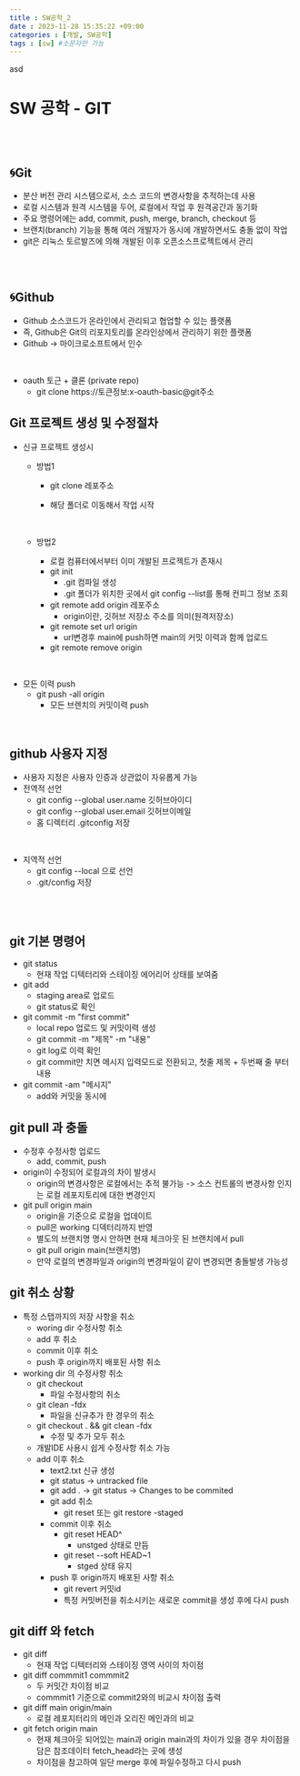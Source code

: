 ```yaml
---
title : SW공학_2
date : 2023-11-28 15:35:22 +09:00
categories : [개발, SW공학]
tags : [sw] #소문자만 가능
---
```


asd

# SW 공학 - GIT

<br>
<br>

## 🌀Git
  - 분산 버전 관리 시스템으로서, 소스 코드의 변경사항을 추적하는데 사용
  - 로컬 시스템과 원격 시스템을 두어, 로컬에서 작업 후 원격공간과 동기화
  - 주요 명령어에는 add, commit, push, merge, branch, checkout 등
  - 브랜치(branch) 기능을 통해 여러 개발자가 동시에 개발하면서도 충돌 없이 작업
  - git은 리눅스 토르발즈에 의해 개발된 이후 오픈소스프로젝트에서 관리

<br>
<br>

## 🌀Github
  - Github 소스코드가 온라인에서 관리되고 협업할 수 있는 플랫폼
  - 즉, Github은 Git의 리포지토리를 온라인상에서 관리하기 위한 플랫폼
  - Github -> 마이크로소프트에서 인수
  
  <br>

  
  - oauth 토근 + 클론 (private repo)
    - git clone https://토큰정보:x-oauth-basic@git주소


## Git 프로젝트 생성 및 수정절차
- 신규 프로젝트 생성시
  - 방법1
    - git clone 레포주소
    - 해당 폴더로 이동해서 작업 시작 
  
      <br>

  - 방법2
    - 로컬 컴퓨터에서부터 이미 개발된 프로젝트가 존재시
    - git init
      - .git 컴파일 생성
      - .git 폴더가 위치한 곳에서 git config --list를 통해 컨피그 정보 조회
    - git remote add origin 레포주소
      - origin이란, 깃허브 저장소 주소를 의미(원격저장소)
    - git remote set url origin
      - url변경후 main에 push하면 main의 커밋 이력과 함께 업로드
    - git remote remove origin

<br>

- 모든 이력 push
  - git push -all origin
    - 모든 브렌치의 커밋이력 push


<br>

## github 사용자 지정
- 사용자 지정은 사용자 인증과 상관없이 자유롭게 가능
- 전역적 선언
  - git config --global user.name 깃허브아이디
  - git config --global user.email 깃허브이메일
  - 홈 디렉터리 .gitconfig 저장

<br>

- 지역적 선언
  - git config --local 으로 선언
  - .git/config 저장

<br><br>

## git 기본 명령어
- git status 
  - 현재 작업 디텍터리와 스테이징 에어리어 상태를 보여줌
- git add
  - staging area로 업로드
  - git status로 확인
- git commit -m "first commit"
  - local repo 업로드 및 커밋이력 생성
  - git commit -m "제목" -m "내용"
  - git log로 이력 확인
  - git commit만 치면 메시지 입력모드로 전환되고, 첫줄 제목 + 두번째 줄 부터 내용
- git commit -am "메시지"
  - add와 커밋을 동시에 


## git pull 과 충돌

- 수정후 수정사항 업로드
  - add, commit, push
- origin이 수정되어 로컬과의 차이 발생시
  - origin의 변경사항은 로컬에서는 추적 불가능 -> 소스 컨트롤의 변경사항 인지는 로컬 레포지토리에 대한 변경인지
- git pull origin main
  - origin을 기준으로 로컬을 업데이트
  - pull은 working 디덱터리까지 반영
  - 별도의 브랜치명 명시 안하면 현재 체크아웃 된 브랜치에서 pull
  - git pull origin main(브랜치명)
  - 만약 로컬의 변경파일과 origin의 변경파일이 같이 변경되면 충돌발생 가능성

## git 취소 상황
- 특정 스탭까지의 저장 사항을 취소
  - woring dir 수정사항 취소
  - add 후 취소
  - commit 이후 취소
  - push 후 origin까지 배포된 사항 취소
- working dir 의 수정사항 취소
  - git checkout
    - 파일 수정사항의 취소
  - git clean -fdx
    - 파일을 신규추가 한 경우의 취소
  - git checkout . && git clean -fdx
    - 수정 및 추가 모두 취소
  - 개발IDE 사용시 쉽게 수정사항 취소 가능
  - add 이후 취소
    - text2.txt 신규 생성
    - git status -> untracked file
    - git add . -> git status -> Changes to be commited
    - git add 취소
      - git reset 또는 git restore -staged
    - commit 이후 취소
      - git reset HEAD^
        - unstged 상태로 만듬
      - git reset --soft HEAD~1
        - stged 상태 유지
    - push 후 origin까지 배포된 사항 취소
      - git revert 커밋id
      - 특정 커밋버전을 취소시키는 새로운 commit을 생성 후에 다시 push

## git diff 와 fetch
- git diff
  - 현재 작업 디텍터리와 스테이징 영역 사이의 차이점
- git diff commmit1 commmit2
  - 두 커밋간 차이점 비교
  - commmit1 기준으로 commit2와의 비교시 차이점 출력
- git diff main origin/main
  - 로컬 레포지터리의 메인과 오리진 메인과의 비교
- git fetch origin main
  - 현재 체크아웃 되어있는 main과 origin main과의 차이가 있을 경우 차이점을 담은 참조데이터 fetch_head라는 곳에 생성
  - 차이점을 참고하여 일단 merge 후에 파일수정하고 다시 push